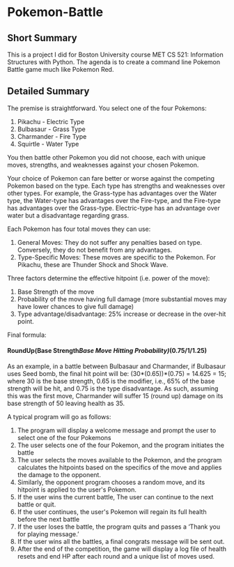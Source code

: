 # Pokemon-Battle

## Short Summary
This is a project I did for Boston University course MET CS 521: Information Structures with Python. The agenda is to create a command line Pokemon Battle game much like Pokemon Red.

## Detailed Summary
The premise is straightforward. You select one of the four Pokemons:
1) Pikachu - Electric Type
2) Bulbasaur - Grass Type
3) Charmander - Fire Type
4) Squirtle - Water Type

You then battle other Pokemon you did not choose, each with unique moves, strengths, and weaknesses against your chosen Pokemon.

Your choice of Pokemon can fare better or worse against the competing Pokemon based on the type. Each type has strengths and weaknesses over other types. For example, the Grass-type has advantages over the Water type, the Water-type has advantages over the Fire-type, and the Fire-type has advantages over the Grass-type. Electric-type has an advantage over water but a disadvantage regarding grass. 

Each Pokemon has four total moves they can use:
1) General Moves: They do not suffer any penalties based on type. Conversely, they do not benefit from any advantages.
2) Type-Specific Moves: These moves are specific to the Pokemon. For Pikachu, these are Thunder Shock and Shock Wave.

Three factors determine the effective hitpoint (i.e. power of the move):
  1) Base Strength of the move
  2) Probability of the move having full damage (more substantial moves may have lower chances to give full damage)
  3) Type advantage/disadvantage: 25% increase or decrease in the over-hit point. 

Final formula:
  #### RoundUp(Base Strength*Base Move Hitting Probability)*(0.75/1/1.25)
	
As an example, in a battle between Bulbasaur and Charmander, if Bulbasaur uses Seed bomb, the final hit point will be: (30*(0.65))*(0.75) = 14.625 = 15; where 30 is the base strength, 0.65 is the modifier, i.e., 65% of the base strength will be hit, and 0.75 is the type disadvantage. As such, assuming this was the first move, Charmander will suffer 15 (round up) damage on its base strength of 50 leaving health as 35.

A typical program will go as follows:
  1) The program will display a welcome message and prompt the user to select one of the four Pokemons
  2) The user selects one of the four Pokemon, and the program initiates the battle
  3) The user selects the moves available to the Pokemon, and the program calculates the hitpoints based on the specifics of the move and applies the damage to the opponent.
  4) Similarly, the opponent program chooses a random move, and its hitpoint is applied to the user's Pokemon.
  5) If the user wins the current battle, The user can continue to the next battle or quit.
  6) If the user continues, the user's Pokemon will regain its full health before the next battle
  7) If the user loses the battle, the program quits and passes a ‘Thank you for playing message.’
  8) If the user wins all the battles, a final congrats message will be sent out.
  9) After the end of the competition, the game will display a log file of health resets and end HP after each round and a unique list of moves used. 
